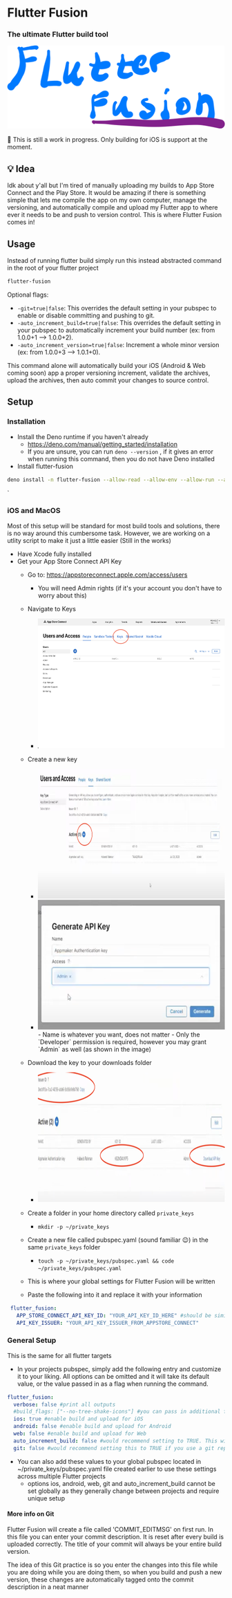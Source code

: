 # Flutter Fusion
### The ultimate Flutter build tool

<img src="media/logo.png" height=auto width=auto/>

👷 This is still a work in progress. Only building for iOS is support at the moment.

## 💡 Idea
Idk about y'all but I'm tired of manually uploading my builds to App Store Connect and the Play Store. It would be amazing if there is something simple that lets me compile the app on my own computer, manage the versioning, and automatically compile and upload my Flutter app to where ever it needs to be and push to version control. This is where Flutter Fusion comes in!

## Usage
Instead of running flutter build simply run this instead abstracted command in the root of your flutter project

```bash
flutter-fusion
```

Optional flags:
- `-git=true|false`: This overrides the default setting in your pubspec to enable or disable committing and pushing to git.
- `-auto_increment_build=true|false`: This overrides the default setting in your pubspec to automatically increment your build number (ex: from 1.0.0+1 --> 1.0.0+2).
- `-auto_increment_version=true|false`: Increment a whole minor version (ex: from 1.0.0+3 --> 1.0.1+0).

This command alone will automatically build your iOS (Android & Web coming soon) app a proper versioning increment, validate the archives, upload the archives, then auto commit your changes to source control.


## Setup
### Installation
- Install the Deno runtime if you haven't already
  - https://deno.com/manual/getting_started/installation
  - If you are unsure, you can run `deno --version` , if it gives an error when running this command, then you do not have Deno installed
- Install flutter-fusion
```bash
deno install -n flutter-fusion --allow-read --allow-env --allow-run --allow-write --allow-sys --allow-net https://flutter-fusion.sethusenthil.com/main.ts -f
```
`
### iOS and MacOS
Most of this setup will be standard for most build tools and solutions, there is no way around this cumbersome task. However, we are working on a utlity script to make it just a little easier (Still in the works)
- Have Xcode fully installed
- Get your App Store Connect API Key
  - Go to: https://appstoreconnect.apple.com/access/users
    - You will need Admin rights (if it's your account you don't have to worry about this)
  - Navigate to Keys
    - <img src="media/appstore-1.png" height=300/>

  - Create a new key
    - <img src="media/appstore-2.png" height=300/>
    - <img src="media/appstore-3.png" height=300/>
      - Name is whatever you want, does not matter
      - Only the `Developer` permission is required, however you may grant `Admin` as well (as shown in the image)
  - Download the key to your downloads folder
    - <img src="media/appstore-4.png" height=300/>
  - Create a folder in your home directory called `private_keys`
    - `mkdir -p ~/private_keys`
  - Create a new file called pubspec.yaml (sound familiar 😉) in the same  `private_keys` folder
    - `touch -p ~/private_keys/pubspec.yaml && code ~/private_keys/pubspec.yaml`
  - This is where your global settings for Flutter Fusion will be written
  - Paste the following into it and replace it with your information
 ```yaml
  flutter_fusion:
    APP_STORE_CONNECT_API_KEY_ID: "YOUR_API_KEY_ID_HERE" #should be similar to your .p8 file name
    API_KEY_ISSUER: "YOUR_API_KEY_ISSUER_FROM_APPSTORE_CONNECT"
  ```

### General Setup
This is the same for all flutter targets

- In your projects pubspec, simply add the following entry and customize it to your liking. All options can be omitted and it will take its default value, or the value passed in as a flag when running the command.

```yaml
flutter_fusion:
  verbose: false #print all outputs
  #build_flags: ["--no-tree-shake-icons"] #you can pass in additional flags for `flutter build`
  ios: true #enable build and upload for iOS
  android: false #enable build and upload for Android
  web: false #enable build and upload for Web
  auto_increment_build: false #would recommend setting to TRUE. This will automatically increment your build number (can be overridden temporarily using CLI flag)
  git: false #would recommend setting this to TRUE if you use a git repo. This will automatically commit your code with the provided message and push to remote
```

- You can also add these values to your global pubspec located in ~/private_keys/pubspec.yaml file created earlier to use these settings across multiple Flutter projects
  - options ios, android, web, git and auto_increment_build cannot be set globally as they generally change between projects and require unique setup

#### More info on Git
Flutter Fusion will create a file called 'COMMIT_EDITMSG' on first run. In this file you can enter your commit description. It is reset after every build is uploaded correctly. The title of your commit will always be your entire build version.

The idea of this Git practice is so you enter the changes into this file while you are doing while you are doing them, so when you build and push a new version, these changes are automatically tagged onto the commit description in a neat manner
